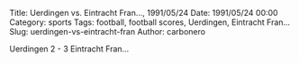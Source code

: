 Title: Uerdingen vs. Eintracht Fran…, 1991/05/24
Date: 1991/05/24 00:00
Category: sports
Tags: football, football scores, Uerdingen, Eintracht Fran…
Slug: uerdingen-vs-eintracht-fran
Author: carbonero


Uerdingen 2 - 3 Eintracht Fran…
